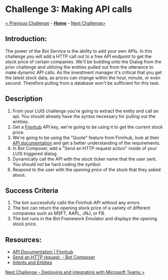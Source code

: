 # Challenge 3: Making API calls
[< Previous Challenge](./Challenge2-LUIS.md) - **[Home](./readme.md)** - [Next Challenge>](./Challenge4-Deployment.md)
## Introduction:

The power of the Bot Service is the ability to add your own APIs. In this challenge you will add a HTTP call out to a free API endpoint to get the stock price of certain companies. We'll be building onto the Dialog from the prior challenge and utilizing the entities pulled out from the utterance to make dynamic API calls. As the investment manager it's critical that you get the latest stock data, as prices can change within the hour, minute, or even second. Therefore pulling from a database won't be sufficient for this task.



## Description

1. From your LUIS challenge you're going to extract the entity and call an api. You should already have the syntax necessary for pulling out the entities.
2. Get a [Finnhub](https://finnhub.io/dashboard) API key, we're going to be using it to get the current stock price.
3. We're going to be using the "Quote" feature from Finnhub, look at their [API documentation](https://finnhub.io/docs/api#quote) and get a better understanding of the requirements.
4. In Bot Composer, add a "Send an HTTP request action" inside of your LUIS triggered dialog. 
5. Dynamically call the API with the stock ticker name that the user sent. You should *not* be hard coding the symbol.
7. Respond to the user with the *opening price* of the stock that they asked about.

## Success Criteria
1. The bot successfully calls the Finnhub API without any errors
2. The bot can return the opening stock price of a variety of different companies such as MSFT, AAPL, JNJ, or FB. 
2. The bot runs in the Bot Framework Emulator and displays the opening stock price.


## Resources:
- [API Documentation | Finnhub](https://finnhub.io/docs/api)
- [Send an HTTP request  - Bot Composer](https://docs.microsoft.com/en-us/composer/how-to-send-http-request)
- [Intents and Entities](https://docs.microsoft.com/en-us/composer/how-to-define-intent-entity)


[Next Challenge - Deploying and integrating with Microsoft Teams >](./Challenge4-Deployment.md)
